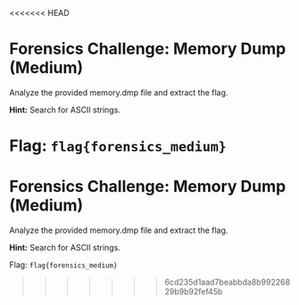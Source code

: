 <<<<<<< HEAD
# Forensics Challenge: Memory Dump (Medium)

Analyze the provided memory.dmp file and extract the flag.

**Hint:** Search for ASCII strings.

Flag: `flag{forensics_medium}`
=======
# Forensics Challenge: Memory Dump (Medium)

Analyze the provided memory.dmp file and extract the flag.

**Hint:** Search for ASCII strings.

Flag: `flag{forensics_medium}`
>>>>>>> 6cd235d1aad7beabbda8b99226829b9b92fef45b
